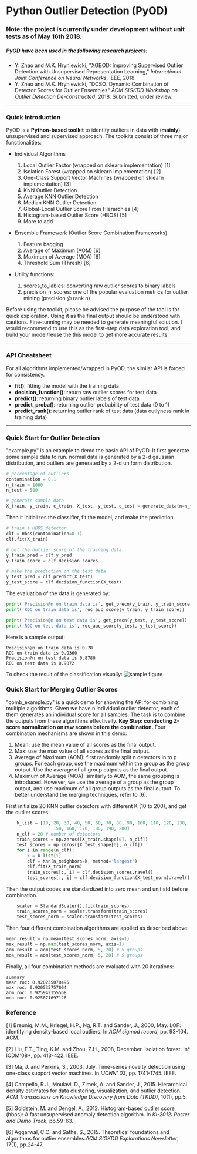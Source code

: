 # Python Outlier Detection (PyOD)

### Note: the project is currently under development without unit tests as of May 16th 2018. 
##### PyOD have been used in the following research projects:
- Y. Zhao and M.K. Hryniewicki, "XGBOD: Improving Supervised Outlier Detection with Unsupervised Representation Learning," *International Joint Conference on Neural Networks*, IEEE, 2018.
- Y. Zhao and M.K. Hryniewicki, "DCSO: Dynamic Combination of Detector Scores for Outlier Ensembles" *ACM SIGKDD Workshop on Outlier Detection De-constructed*, 2018. Submitted, under review.

------------

### Quick Introduction
PyOD is a **Python-based toolkit** to identify outliers in data with (**mainly**) unsupervised and supervised approach. The toolkits consist of three major functionalities:
- Individual Algorithms  
  1. Local Outlier Factor (wrapped on sklearn implementation) [1]
  2. Isolation Forest (wrapped on sklearn implementation) [2]
  3. One-Class Support Vector Machines (wrapped on sklearn implementation) [3]
  4. KNN Outlier Detection 
  5. Average KNN Outlier Detection
  6. Median KNN Outlier Detection
  7. Global-Local Outlier Score From Hierarchies [4]
  8. Histogram-based Outlier Score (HBOS) [5]
  9. More to add

- Ensemble Framework (Outlier Score Combination Frameworks)
  1. Feature bagging
  2. Average of Maximum (AOM) [6]
  3. Maximum of Average (MOA) [6]
  4. Threshold Sum (Thresh) [6]
- Utility functions:
   1. scores_to_lables: converting raw outlier scores to binary labels
   2. precision_n_scores: one of the popular evaluation metrics for outlier mining (precision @ rank n)
  
Before using the toolkit, please be advised the purpose of the tool is for quick exploration. Using it as the final output should be understood with cautions. Fine-tunning may be needed to generate meaningful solution. I would recommend to use this as the first-step data exploration tool, and build your model/reuse the this model to get more accurate results.

------------
### API Cheatsheet
For all algorithms implemented/wrapped in PyOD, the similar API is forced for consistency.

- **fit()**: fitting the model with the training data
- **decision_function()**: return raw outlier scores for test data
- **predict()**: returning binary outlier labels of test data
- **predict_proba()**: returning outlier probability of test data (0 to 1)
- **predict_rank()**: returning outlier rank of test data (data outlyness rank in training data)

------------

### Quick Start for Outlier Detection
"example.py" is an example to demo the basic API of PyOD.
It first generate some sample data to run.  normal data is generated by a 2-d gaussian distribution, and outliers are generated by a 2-d uniform distribution.
````python
# percentage of outliers
contamination = 0.1
n_train = 1000
n_test = 500

# generate sample data
X_train, y_train, c_train, X_test, y_test, c_test = generate_data(n=n_train, contamination=contamination, n_test=n_test)
````
Then it initializes the classifier, fit the model, and make the prediction.
```python
# train a HBOS detector
clf = Hbos(contamination=0.1)
clf.fit(X_train)

# get the outlier score of the training data
y_train_pred = clf.y_pred
y_train_score = clf.decision_scores

# make the prediction on the test data
y_test_pred = clf.predict(X_test)
y_test_score = clf.decision_function(X_test)
```
The evaluation of the data is generated by:
```python
print('Precision@n on train data is', get_precn(y_train, y_train_score))
print('ROC on train data is', roc_auc_score(y_train, y_train_score))

print('Precision@n on test data is', get_precn(y_test, y_test_score))
print('ROC on test data is', roc_auc_score(y_test, y_test_score))
```
Here is a sample output:

	Precision@n on train data is 0.78 
	ROC on train data is 0.9360
	Precision@n on test data is 0.8780
	ROC on test data is 0.9872

    
To check the result of the classification visually:
![sample figure](https://github.com/yzhao062/Pyod/blob/master/figures/sample.png "sample figure")

### Quick Start for Merging Outlier Scores

"comb_example.py" is a quick demo for showing the API for combining multiple algorithms. Given we have n individual outlier detector, each of them generates an individual score for all samples. The task is to combine the outputs from these algorithms effectivelly.
**Key Step: conducting Z-score normalization on raw scores before the combination.**
Four combination mechanisms are shown in this demo:
1. Mean: use the mean value of all scores as the final output.
2. Max: use the max value of all scores as the final output.
3. Average of Maximum (AOM): first randomly split n detectors in to p groups. For each group, use the maximum within the group as the group output. Use the average of all group outputs as the final output.
4. Maximum of Average (MOA): similarly to AOM, the same grouping is introduced. However, we use the average of a group as the group output, and use maximum of all group outputs as the final output.
To better understand the merging techniques, refer to [6].

First initialize 20 KNN outlier detectors with different K (10 to 200), and get the outlier scores:
```python
    k_list = [10, 20, 30, 40, 50, 60, 70, 80, 90, 100, 110, 120, 130, 140,
                  150, 160, 170, 180, 190, 200]
    n_clf = 20 # number of detectors
    train_scores = np.zeros([X_train.shape[0], n_clf])
    test_scores = np.zeros([X_test.shape[0], n_clf])
    for i in range(n_clf):
    	k = k_list[i]
    	clf = Knn(n_neighbors=k, method='largest')
    	clf.fit(X_train_norm)
    	train_scores[:, i] = clf.decision_scores.ravel()
    	test_scores[:, i] = clf.decision_function(X_test_norm).ravel()
```
Then the output codes are standardized into zero mean and unit std before combination.
```python
	scaler = StandardScaler().fit(train_scores)
	train_scores_norm = scaler.transform(train_scores)
	test_scores_norm = scaler.transform(test_scores)
```
Then four different combination algorithms are applied as described above:
```python
mean_result = np.mean(test_scores_norm, axis=1)
max_result = np.max(test_scores_norm, axis=1)
aom_result = aom(test_scores_norm, 5, 20) # 5 groups
moa_result = aom(test_scores_norm, 5, 20) # 5 groups
```
Finally, all four combination methods are evaluated with 20 iterations:

	summary
	mean roc: 0.920235078495
	max roc: 0.920535757004
	aom roc: 0.925942155568
	moa roc: 0.925871697126
	
### Reference
[1] Breunig, M.M., Kriegel, H.P., Ng, R.T. and Sander, J., 2000, May. LOF: identifying density-based local outliers. In *ACM sigmod record*, pp. 93-104. ACM.

[2] Liu, F.T., Ting, K.M. and Zhou, Z.H., 2008, December. Isolation forest. In* ICDM'08*, pp. 413-422. IEEE.

[3] Ma, J. and Perkins, S., 2003, July. Time-series novelty detection using one-class support vector machines. In *IJCNN' 03*, pp. 1741-1745. IEEE.

[4] Campello, R.J., Moulavi, D., Zimek, A. and Sander, J., 2015. Hierarchical density estimates for data clustering, visualization, and outlier detection. *ACM Transactions on Knowledge Discovery from Data (TKDD)*, 10(1), pp.5.

[5] Goldstein, M. and Dengel, A., 2012. Histogram-based outlier score (hbos): A fast unsupervised anomaly detection algorithm. In *KI-2012: Poster and Demo Track*, pp.59-63.

[6] Aggarwal, C.C. and Sathe, S., 2015. Theoretical foundations and algorithms for outlier ensembles.*ACM SIGKDD Explorations Newsletter*, 17(1), pp.24-47.

